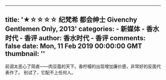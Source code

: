 
---
title: '★☆☆☆☆ 纪梵希 都会绅士 Givenchy Gentlemen Only, 2013'
categories: 
    - 新媒体
    - 香水时代 - 香评
author: 香水时代 - 香评
comments: false
date: Mon, 11 Feb 2019 00:00:00 GMT
thumbnail: ''
---

<div>   
前调太恶心了简直——肉豆蔻的天下。香柠檬的出现增加廉价感，非常好的反面代表作了。
别试了，它配不上任何人。  
</div>
            